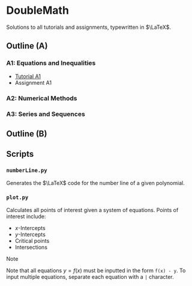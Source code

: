 # DoubleMath

Solutions to all tutorials and assignments, typewritten in $\LaTeX$.

## Outline (A)

### A1: Equations and Inequalities

- [Tutorial A1](A1/Tutorial/Tutorial%20A1.pdf)
- Assignment A1

### A2: Numerical Methods

### A3: Series and Sequences

## Outline (B)

## Scripts 

### `numberLine.py`

Generates the $\LaTeX$ code for the number line of a given polynomial.

### `plot.py`

Calculates all points of interest given a system of equations. Points of interest include:

- $x$-Intercepts
- $y$-Intercepts
- Critical points
- Intersections

> [!NOTE]
> Note that all equations $y = f(x)$ must be inputted in the form `f(x) - y`.
> To input multiple equations, separate each equation with a `|` character.

